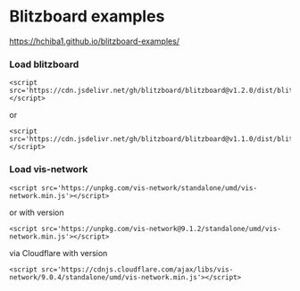 # Blitzboard examples

https://hchiba1.github.io/blitzboard-examples/

### Load blitzboard
```
<script src='https://cdn.jsdelivr.net/gh/blitzboard/blitzboard@v1.2.0/dist/blitzboard.bundle.min.js'></script>
```
or
```
<script src='https://cdn.jsdelivr.net/gh/blitzboard/blitzboard@v1.1.0/dist/blitzboard.bundle.min.js'></script>
```

### Load vis-network
```
<script src='https://unpkg.com/vis-network/standalone/umd/vis-network.min.js'></script>
```
or with version
```
<script src='https://unpkg.com/vis-network@9.1.2/standalone/umd/vis-network.min.js'></script>
```
via Cloudflare with version
```
<script src='https://cdnjs.cloudflare.com/ajax/libs/vis-network/9.0.4/standalone/umd/vis-network.min.js'></script>
```
